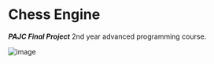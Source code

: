 Chess Engine
=========
***PAJC Final Project***
2nd year advanced programming course.

![image](https://github.com/user-attachments/assets/8b3aff45-b892-4a0a-9e30-33bf85656058)
